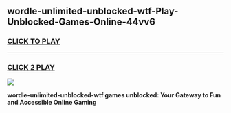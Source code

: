 
## wordle-unlimited-unblocked-wtf-Play-Unblocked-Games-Online-44vv6
<h3>
<a href="https://premium76.site?title=wordle-unlimited-unblocked-wtf&ref=25A">CLICK TO PLAY</a></h3>
<hr>

<h3>
<a href="https://premium76.site?title=wordle-unlimited-unblocked-wtf&ref=25A">CLICK 2 PLAY</a>
  
</h3>

<a href="https://premium76.site?title=wordle-unlimited-unblocked-wtf&ref=25A"><img src="https://clearcache.store/games.png"></a>


**wordle-unlimited-unblocked-wtf games unblocked: Your Gateway to Fun and Accessible Online Gaming**
